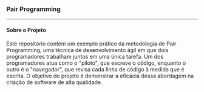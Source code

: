 ### Pair Programming
---
#### Sobre o Projeto
Este repositório contém um exemplo prático da metodologia de Pair Programming, uma técnica de desenvolvimento ágil em que dois programadores trabalham juntos em uma única tarefa. Um dos programadores atua como o "piloto", que escreve o código, enquanto o outro é o "navegador", que revisa cada linha de código à medida que é escrita. O objetivo do projeto é demonstrar a eficácia dessa abordagem na criação de software de alta qualidade.
